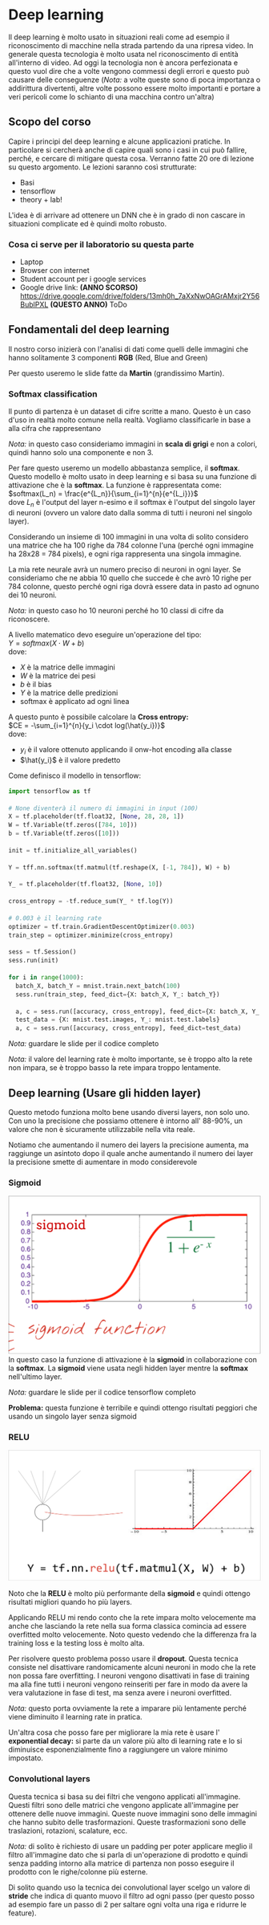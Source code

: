 # Deep learning

Il deep learning è molto usato in situazioni reali come ad esempio il riconoscimento di macchine nella strada partendo da una ripresa video. In generale questa tecnologia è molto usata nel riconoscimento di entità all'interno di video. Ad oggi la tecnologia non è ancora perfezionata e questo vuol dire che a volte vengono commessi degli errori e questo può causare delle conseguenze (*Nota:* a volte queste sono di poca importanza o addirittura divertenti, altre volte possono essere molto importanti e portare a veri pericoli come lo schianto di una macchina contro un'altra)

## Scopo del corso

Capire i principi del deep learning e alcune applicazioni pratiche. In particolare si cercherà anche di capire quali sono i casi in cui può fallire, perché, e cercare di mitigare questa cosa. Verranno fatte 20 ore di lezione su questo argomento. Le lezioni saranno così strutturate:

- Basi
- tensorflow
- theory + lab!

L'idea è di arrivare ad ottenere un DNN che è in grado di non cascare in situazioni complicate ed è quindi molto robusto.

### Cosa ci serve per il laboratorio su questa parte

- Laptop
- Browser con internet
- Student account per i google services
- Google drive link: **(ANNO SCORSO)** <https://drive.google.com/drive/folders/13mh0h_7aXxNwOAGrAMxjr2Y56BublPXL> **(QUESTO ANNO)** ToDo

## Fondamentali del deep learning

Il nostro corso inizierà con l'analisi di dati come quelli delle immagini che hanno solitamente 3 componenti **RGB** (Red, Blue and Green)

Per questo useremo le slide fatte da **Martin** (grandissimo Martin).

### Softmax classification

Il punto di partenza è un dataset di cifre scritte a mano. Questo è un caso d'uso in realtà molto comune nella realtà. Vogliamo classificarle in base a alla cifra che rappresentano

*Nota:* in questo caso consideriamo immagini in **scala di grigi** e non a colori, quindi hanno solo una componente e non 3.

Per fare questo useremo un modello abbastanza semplice, il **softmax**. Questo modello è molto usato in deep learning e si basa su una funzione di attivazione che è la **softmax**. La funzione è rappresentata come:  
$softmax(L_n) = \frac{e^{L_n}}{\sum_{i=1}^{n}{e^{L_i}}}$  
dove $L_n$ è l'output del layer n-esimo e il softmax è l'output del singolo layer di neuroni (ovvero un valore dato dalla somma di tutti i neuroni nel singolo layer).

Considerando un insieme di 100 immagini in una volta di solito considero una matrice che ha 100 righe da 784 colonne l'una (perché ogni immagine ha 28x28 = 784 pixels), e ogni riga rappresenta una singola immagine.

La mia rete neurale avrà un numero preciso di neuroni in ogni layer. Se consideriamo che ne abbia 10 quello che succede è che avrò 10 righe per 784 colonne, questo perché ogni riga dovrà essere data in pasto ad ognuno dei 10 neuroni.

*Nota:* in questo caso ho 10 neuroni perché ho 10 classi di cifre da riconoscere.

A livello matematico devo eseguire un'operazione del tipo:  
$Y = softmax(X \cdot W + b)$  
dove:

- $X$ è la matrice delle immagini
- $W$ è la matrice dei pesi
- $b$ è il bias
- $Y$ è la matrice delle predizioni
- softmax è applicato ad ogni linea

A questo punto è possibile calcolare la **Cross entropy:**  
$CE = -\sum_{i=1}^{n}{y_i \cdot log(\hat{y_i})}$  
dove:

- $y_i$ è il valore ottenuto applicando il onw-hot encoding alla classe
- $\hat{y_i}$ è il valore predetto

Come definisco il modello in tensorflow:

```python
import tensorflow as tf

# None diventerà il numero di immagini in input (100)
X = tf.placeholder(tf.float32, [None, 28, 28, 1])
W = tf.Variable(tf.zeros([784, 10]))
b = tf.Variable(tf.zeros([10]))

init = tf.initialize_all_variables()

Y = tff.nn.softmax(tf.matmul(tf.reshape(X, [-1, 784]), W) + b)

Y_ = tf.placeholder(tf.float32, [None, 10])

cross_entropy = -tf.reduce_sum(Y_ * tf.log(Y))

# 0.003 è il learning rate
optimizer = tf.train.GradientDescentOptimizer(0.003)
train_step = optimizer.minimize(cross_entropy)

sess = tf.Session()
sess.run(init)

for i in range(1000):
  batch_X, batch_Y = mnist.train.next_batch(100)
  sess.run(train_step, feed_dict={X: batch_X, Y_: batch_Y})

  a, c = sess.run([accuracy, cross_entropy], feed_dict={X: batch_X, Y_: batch_Y})
  test_data = {X: mnist.test.images, Y_: mnist.test.labels}
  a, c = sess.run([accuracy, cross_entropy], feed_dict=test_data)
```

*Nota:* guardare le slide per il codice completo

*Nota:* il valore del learning rate è molto importante, se è troppo alto la rete non impara, se è troppo basso la rete impara troppo lentamente.

## Deep learning (Usare gli hidden layer)

Questo metodo funziona molto bene usando diversi layers, non solo uno. Con uno la precisione che possiamo ottenere è intorno all' 88-90%, un valore che non è sicuramente utilizzabile nella vita reale.

Notiamo che aumentando il numero dei layers la precisione aumenta, ma raggiunge un asintoto dopo il quale anche aumentando il numero dei layer la precisione smette di aumentare in modo considerevole  

### Sigmoid

![sigmoid_function](../Screenshots/sigmoid_function.png)  
In questo caso la funzione di attivazione è la **sigmoid** in collaborazione con la **softmax**. La **sigmoid** viene usata negli hidden layer mentre la **softmax** nell'ultimo layer.

*Nota:* guardare le slide per il codice tensorflow completo

**Problema:** questa funzione è terribile e quindi ottengo risultati peggiori che usando un singolo layer senza sigmoid

### RELU

![RELU](../Screenshots/RELU.png)

Noto che la **RELU** è molto più performante della **sigmoid** e quindi ottengo risultati migliori quando ho più layers.

Applicando RELU mi rendo conto che la rete impara molto velocemente ma anche che lasciando la rete nella sua forma classica comincia ad essere overfitted molto velocemente. Noto questo vedendo che la differenza fra la training loss e la testing loss è molto alta.

Per risolvere questo problema posso usare il **dropout**. Questa tecnica consiste nel disattivare randomicamente alcuni neuroni in modo che la rete non possa fare overfitting. I neuroni vengono disattivati in fase di training ma alla fine tutti i neuroni vengono reinseriti per fare in modo da avere la vera valutazione in fase di test, ma senza avere i neuroni overfitted.

*Nota:* questo porta ovviamente la rete a imparare più lentamente perché viene diminuito il learning rate in pratica.

Un'altra cosa che posso fare per migliorare la mia rete è usare l' **exponential decay:** si parte da un valore più alto di learning rate e lo si diminuisce esponenzialmente fino a raggiungere un valore minimo impostato.

### Convolutional layers

Questa tecnica si basa su dei filtri che vengono applicati all'immagine. Questi filtri sono delle matrici che vengono applicate all'immagine per ottenere delle nuove immagini. Queste nuove immagini sono delle immagini che hanno subito delle trasformazioni. Queste trasformazioni sono delle traslazioni, rotazioni, scalature, ecc.

*Nota:* di solito è richiesto di usare un padding per poter applicare meglio il filtro all'immagine dato che si parla di un'operazione di prodotto e quindi senza padding intorno alla matrice di partenza non posso eseguire il prodotto con le righe/colonne più esterne.

Di solito quando uso la tecnica dei convolutional layer scelgo un valore di **stride** che indica di quanto muovo il filtro ad ogni passo (per questo posso ad esempio fare un passo di 2 per saltare ogni volta una riga e ridurre le feature).
